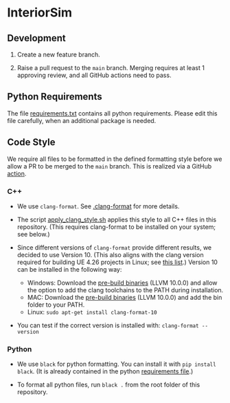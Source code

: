# InteriorSim

## Development

1) Create a new feature branch.

2) Raise a pull request to the `main` branch. Merging requires at least 1 approving review, and all GitHub actions need to pass.

## Python Requirements

The file [requirements.txt](requirements.txt) contains all python requirements. Please edit this file carefully, when an additional package is needed.

## Code Style

We require all files to be formatted in the defined formatting style before we allow a PR to be merged to the `main` branch.
This is realized via a GitHub [action](.github/workflows/check_style.yml).

### C++

- We use `clang-format`. See [.clang-format](.clang-format) for more details.

- The script [apply_clang_style.sh](utils/apply_clang_style.sh) applies this style to all C++ files in this repository. (This requires clang-format to be installed on your system; see below.)

- Since different versions of `clang-format` provide different results, we decided to use Version 10. (This also aligns with the clang version required for building UE 4.26 projects in Linux; see [this list](https://docs.unrealengine.com/4.27/en-US/SharingAndReleasing/Linux/GettingStarted/).)
Version 10 can be installed in the following way:
  - Windows: Download the [pre-build binaries](https://releases.llvm.org/download.html) (LLVM 10.0.0) and allow the option to add the clang toolchains to the PATH during installation.
  - MAC: Download the [pre-build binaries](https://releases.llvm.org/download.html) (LLVM 10.0.0) and add the bin folder to your PATH.
  - Linux: `sudo apt-get install clang-format-10`

- You can test if the correct version is installed with: `clang-format --version`

### Python

- We use `black` for python formatting. You can install it with `pip install black`. (It is already contained in the python [requirements file](requirements.txt).)

- To format all python files, run `black .` from the root folder of this repository.
